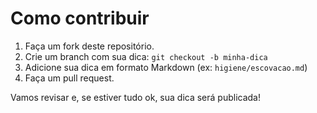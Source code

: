 # Como contribuir

1. Faça um fork deste repositório.
2. Crie um branch com sua dica: `git checkout -b minha-dica`
3. Adicione sua dica em formato Markdown (ex: `higiene/escovacao.md`)
4. Faça um pull request.

Vamos revisar e, se estiver tudo ok, sua dica será publicada!
